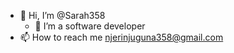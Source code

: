 - 👋 Hi, I’m @Sarah358
  - 👀 I’m a software developer
- 📫 How to reach me njerinjuguna358@gmail.com

<!---
Sarah358/Sarah358 is a ✨ special ✨ repository because its `README.md` (this file) appears on your GitHub profile.
You can click the Preview link to take a look at your changes.
--->

